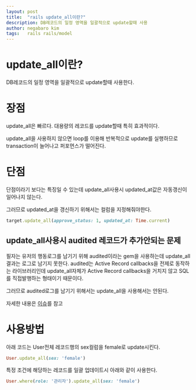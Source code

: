 ```yaml
---
layout: post
title:  "rails update_all이란?"
description: DB레코드의 일정 영역을 일괄적으로 update할때 사용
author: negabaro kim
tags:	rails rails/model
---
```


# update_all이란?

DB레코드의 일정 영역을 일괄적으로 update할때 사용한다.


# 장점

update_all은 빠르다. 대용량의 레코드를 update할때 특히 효과적이다.

update_all을 사용하지 않으면 loop를 이용해 반복적으로 update를 실행하므로 
transaction이 늘어나고 퍼포먼스가 떨어진다.


# 단점

단점이라기 보다는 특징일 수 있는데
update_all사용시 updated_at값은 자동갱신이 일어나지 않는다.

그러므로 updated_at을 갱신하기 위해서는 컬럼을 지정해줘야한다.

```ruby
target.update_all(approve_status: 1, updated_at: Time.current)
```


## update_all사용시 audited 레코드가 추가안되는 문제

필자는 유저의 행동로그를 남기기 위해 audited이라는 gem을 사용하는데 update_all 결과는 로그로 남기지 못한다.
audited는 Active Record callbacks을 전제로 동작하는 라이브러리인데
update_all자체가 Active Record callbacks을 거치지 않고 SQL를 직접발행하는 형태이기 때문이다.

그러므로 audited로그를 남기기 위해서는 update_all을 사용해서는 안된다.

자세한 내용은 [이슈]를 참고



# 사용방법

아래 코드는 User전체 레코드행의 sex컬럼을 female로 update시킨다.

```ruby
User.update_all(sex: 'female')
```


특정 조건에 해당하는 레코드를 일괄 업데이트시 아래와 같이 사용한다.

```ruby
User.where(role: '관리자').update_all(sex: 'female')
```


[이슈]: https://github.com/collectiveidea/audited/issues/352